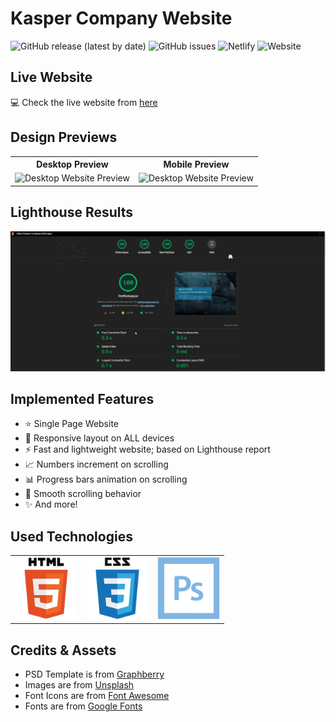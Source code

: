 # Kasper Company Website

![GitHub release (latest by date)](https://img.shields.io/github/v/release/ibrahimelmokhtar/kasper-company) ![GitHub issues](https://img.shields.io/github/issues/ibrahimelmokhtar/kasper-company) ![Netlify](https://img.shields.io/netlify/39df3333-7a06-41b9-97f6-b5d824dcb1b3) ![Website](https://img.shields.io/website?down_message=offline&up_message=online&url=https%3A%2F%2Fkasper-company.netlify.app%2F)

## Live Website

💻 Check the live website from [here](https://kasper-company.netlify.app/)

## Design Previews

<table>
  <tr>
    <th>Desktop Preview</th>
    <th>Mobile Preview</th>
  </tr>
  <tr>
    <td>
      <img src=".github/preview-desktop.png" alt="Desktop Website Preview">
    </td>
    <td>
      <img src=".github/preview-mobile.png" alt="Desktop Website Preview">
    </td>
  </tr>
</table>

## Lighthouse Results

![Lighthouse Report](.github/kasper-company-lighthouse-100.gif)

## Implemented Features

- ⭐ Single Page Website
- 🤖 Responsive layout on ALL devices
- ⚡ Fast and lightweight website; based on Lighthouse report
- 📈 Numbers increment on scrolling
- 📊 Progress bars animation on scrolling
- 🌱 Smooth scrolling behavior
- ✨ And more!

## Used Technologies

<table>
  <tr>
    <td>
      <img src="https://raw.githubusercontent.com/devicons/devicon/master/icons/html5/html5-original-wordmark.svg" width="100" height="100">
    </td>
    <td>
      <img src="https://raw.githubusercontent.com/devicons/devicon/master/icons/css3/css3-original-wordmark.svg" width="100" height="100">
    </td>
    <td>
      <img src="https://raw.githubusercontent.com/devicons/devicon/master/icons/photoshop/photoshop-line.svg" width="100" height="100">
    </td>
  </tr>
</table>

## Credits & Assets

- PSD Template is from [Graphberry](https://www.graphberry.com/)
- Images are from [Unsplash](https://unsplash.com/)
- Font Icons are from [Font Awesome](https://fontawesome.com/)
- Fonts are from [Google Fonts](https://fonts.google.com/)
